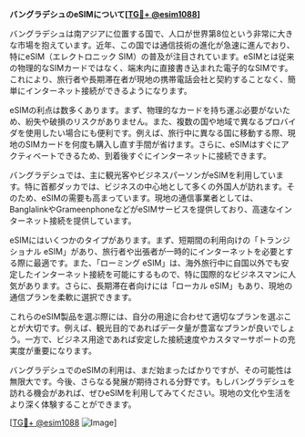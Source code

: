 **バングラデシュのeSIMについて[[TG💪+ @esim1088](https://t.me/s/esim1088)]**

バングラデシュは南アジアに位置する国で、人口が世界第8位という非常に大きな市場を抱えています。近年、この国では通信技術の進化が急速に進んでおり、特にeSIM（エレクトロニック SIM）の普及が注目されています。eSIMとは従来の物理的なSIMカードではなく、端末内に直接書き込まれた電子的なSIMです。これにより、旅行者や長期滞在者が現地の携帯電話会社と契約することなく、簡単にインターネット接続ができるようになります。

eSIMの利点は数多くあります。まず、物理的なカードを持ち運ぶ必要がないため、紛失や破損のリスクがありません。また、複数の国や地域で異なるプロバイダを使用したい場合にも便利です。例えば、旅行中に異なる国に移動する際、現地のSIMカードを何度も購入し直す手間が省けます。さらに、eSIMはすぐにアクティベートできるため、到着後すぐにインターネットに接続できます。

バングラデシュでは、主に観光客やビジネスパーソンがeSIMを利用しています。特に首都ダッカでは、ビジネスの中心地として多くの外国人が訪れます。そのため、eSIMの需要も高まっています。現地の通信事業者としては、BanglalinkやGrameenphoneなどがeSIMサービスを提供しており、高速なインターネット接続を提供しています。

eSIMにはいくつかのタイプがあります。まず、短期間の利用向けの「トランジショナル eSIM」があり、旅行者や出張者が一時的にインターネットを必要とする際に最適です。また、「ローミング eSIM」は、海外旅行中に自国以外でも安定したインターネット接続を可能にするもので、特に国際的なビジネスマンに人気があります。さらに、長期滞在者向けには「ローカル eSIM」もあり、現地の通信プランを柔軟に選択できます。

これらのeSIM製品を選ぶ際には、自分の用途に合わせて適切なプランを選ぶことが大切です。例えば、観光目的であればデータ量が豊富なプランが良いでしょう。一方で、ビジネス用途であれば安定した接続速度やカスタマーサポートの充実度が重要になります。

バングラデシュでのeSIMの利用は、まだ始まったばかりですが、その可能性は無限大です。今後、さらなる発展が期待される分野です。もしバングラデシュを訪れる機会があれば、ぜひeSIMを利用してみてください。現地の文化や生活をより深く体験することができます。

[[TG💪+ @esim1088](https://t.me/s/esim1088) ![Image](https://i.postimg.cc/Y0z9fWf4/image.png)]